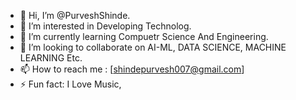 - 👋 Hi, I’m @PurveshShinde.
- 👀 I’m interested in Developing Technolog.
- 🌱 I’m currently learning Compuetr Science And Engineering.
- 💞️ I’m looking to collaborate on AI-ML, DATA SCIENCE, MACHINE LEARNING Etc.
- 📫 How to reach me : [shindepurvesh007@gmail.com]
- ⚡ Fun fact: I Love Music,

<!---
PurveshShinde/PurveshShinde is a ✨ special ✨ repository because its `README.md` (this file) appears on your GitHub profile.
You can click the Preview link to take a look at your changes.
--->
